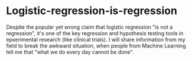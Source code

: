 # Logistic-regression-is-regression
Despite the popular yet wrong claim that logistic regression "is not a regression", it's one of the key regression and hypothesis testing tools in epxerimental research (like clinical trials). I will share information from my field to break the awkward situation, when people from Machine Learning tell me that "what we do every day cannot be done".
